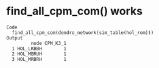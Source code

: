 # find_all_cpm_com() works

    Code
      find_all_cpm_com(dendro_network(sim_table(hol_rom)))
    Output
             node CPM_K3_1
      1 HOL_LKBBH        1
      2 HOL_MBRUH        1
      3 HOL_MRBRH        1

